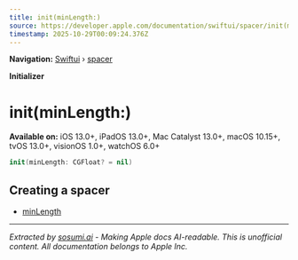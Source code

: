 ```yaml
---
title: init(minLength:)
source: https://developer.apple.com/documentation/swiftui/spacer/init(minlength:)
timestamp: 2025-10-29T00:09:24.376Z
---
```


**Navigation:** [Swiftui](/documentation/swiftui) › [spacer](/documentation/swiftui/spacer)

**Initializer**

# init(minLength:)

**Available on:** iOS 13.0+, iPadOS 13.0+, Mac Catalyst 13.0+, macOS 10.15+, tvOS 13.0+, visionOS 1.0+, watchOS 6.0+

```swift
init(minLength: CGFloat? = nil)
```

## Creating a spacer

- [minLength](/documentation/swiftui/spacer/minlength)

---

*Extracted by [sosumi.ai](https://sosumi.ai) - Making Apple docs AI-readable.*
*This is unofficial content. All documentation belongs to Apple Inc.*
